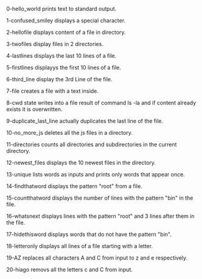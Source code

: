 0-hello_world prints text to standard output.

1-confused_smiley displays a special character.

2-hellofile displays content of a file in directory.

3-twofiles display files in 2 directories.

4-lastlines displays the last 10 lines of a file.

5-firstlines displayys the first 10 lines of a file.

6-third_line display the 3rd Line of the file.

7-file creates a file with a text inside.

8-cwd state writes into a file result of command ls -la and if content already exists it is overwritten.

9-duplicate_last_line actually duplicates the last line of the file.

10-no_more_js deletes all the js files in a directory.

11-directories counts all directories and subdirectories in the current directory.

12-newest_files displays the 10 newest files in the directory. 

13-unique lists words as inputs and prints only words that appear once.

14-findthatword displays the pattern "root" from a file.

15-countthatword displays the number of lines with the pattern "bin" in the file.

16-whatsnext displays lines with the pattern "root" and 3 lines after them in the file.

17-hidethisword displays words that do not have the pattern "bin". 

18-letteronly displays all lines of a file starting with a letter.

19-AZ replaces all characters A and C from input to z and e respectively.

20-hiago removs all the letters c and C from input.
